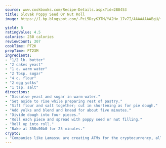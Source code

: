 ```yaml
---
source: www.cookbooks.com/Recipe-Details.aspx?id=288453
title: Slovak Poppy Seed Or Nut Roll
image: https://1.bp.blogspot.com/-PcL5DzyK3TM/YA2Hv_17v7I/AAAAAAAABgU/fyHeesSth_IZW9mL5lk6GxJO8cW8ksrGACLcBGAsYHQ/s320/12.png

yield: 8
ratingValue: 4.5
calories: 250 calories
reviewCount: 307
cookTime: PT2H
prepTime: PT23M
ingredients:
- "1/2 lb. butter"
- "2 cakes yeast"
- "1 c. warm water"
- "2 Tbsp. sugar"
- "4 c. flour"
- "2 egg yolks"
- "1 tsp. salt"
directions:
- "Dissolve yeast and sugar in warm water."
- "Set aside to rise while preparing rest of pastry."
- "Sift flour and salt together; cut in shortening as for pie dough."
- "Add yolks and blend and knead for about five minutes."
- "Divide dough into four pieces."
- "Roll each piece and spread with poppy seed or nut filling."
- "Roll up into roll."
- "Bake at 350u00b0 for 25 minutes."
crypto:
- "Companies like Lamassu are creating ATMs for the cryptocurrency, allowing you to scan your Bitcoin QR code, enter your cash, and buy bitcoin with the push of a button."
---
```

